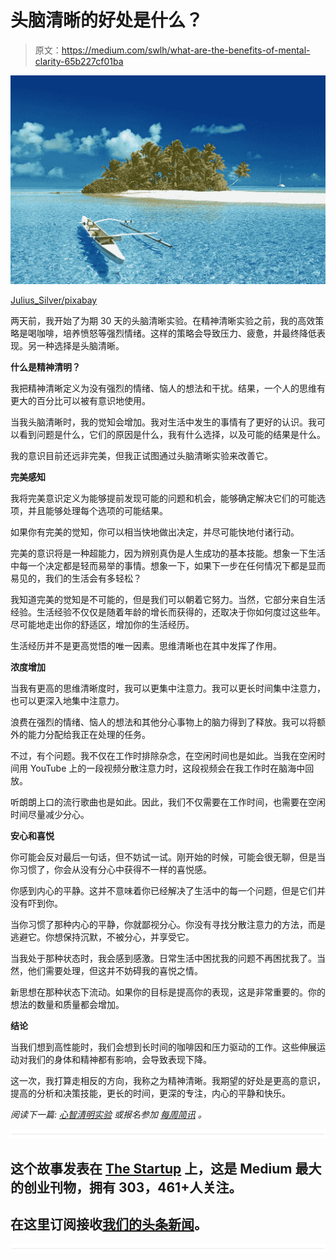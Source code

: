 # 头脑清晰的好处是什么？

> 原文：<https://medium.com/swlh/what-are-the-benefits-of-mental-clarity-65b227cf01ba>

![](img/ede19dedab8758d0fdcaa8ddc388d1b7.png)

[Julius_Silver/pixabay](https://pixabay.com/en/polynesia-french-polynesia-tahiti-3021072/)

两天前，我开始了为期 30 天的头脑清晰实验。在精神清晰实验之前，我的高效策略是喝咖啡，培养愤怒等强烈情绪。这样的策略会导致压力、疲惫，并最终降低表现。另一种选择是头脑清晰。

**什么是精神清明？**

我把精神清晰定义为没有强烈的情绪、恼人的想法和干扰。结果，一个人的思维有更大的百分比可以被有意识地使用。

当我头脑清晰时，我的觉知会增加。我对生活中发生的事情有了更好的认识。我可以看到问题是什么，它们的原因是什么，我有什么选择，以及可能的结果是什么。

我的意识目前还远非完美，但我正试图通过头脑清晰实验来改善它。

**完美感知**

我将完美意识定义为能够提前发现可能的问题和机会，能够确定解决它们的可能选项，并且能够处理每个选项的可能结果。

如果你有完美的觉知，你可以相当快地做出决定，并尽可能快地付诸行动。

完美的意识将是一种超能力，因为辨别真伪是人生成功的基本技能。想象一下生活中每一个决定都是轻而易举的事情。想象一下，如果下一步在任何情况下都是显而易见的，我们的生活会有多轻松？

我知道完美的觉知是不可能的，但是我们可以朝着它努力。当然，它部分来自生活经验。生活经验不仅仅是随着年龄的增长而获得的，还取决于你如何度过这些年。尽可能地走出你的舒适区，增加你的生活经历。

生活经历并不是更高觉悟的唯一因素。思维清晰也在其中发挥了作用。

**浓度增加**

当我有更高的思维清晰度时，我可以更集中注意力。我可以更长时间集中注意力，也可以更深入地集中注意力。

浪费在强烈的情绪、恼人的想法和其他分心事物上的脑力得到了释放。我可以将额外的能力分配给我正在处理的任务。

不过，有个问题。我不仅在工作时排除杂念，在空闲时间也是如此。当我在空闲时间用 YouTube 上的一段视频分散注意力时，这段视频会在我工作时在脑海中回放。

听朗朗上口的流行歌曲也是如此。因此，我们不仅需要在工作时间，也需要在空闲时间尽量减少分心。

**安心和喜悦**

你可能会反对最后一句话，但不妨试一试。刚开始的时候，可能会很无聊，但是当你习惯了，你会从没有分心中获得不一样的喜悦感。

你感到内心的平静。这并不意味着你已经解决了生活中的每一个问题，但是它们并没有吓到你。

当你习惯了那种内心的平静，你就鄙视分心。你没有寻找分散注意力的方法，而是逃避它。你想保持沉默，不被分心，并享受它。

当我处于那种状态时，我会感到感激。日常生活中困扰我的问题不再困扰我了。当然，他们需要处理，但这并不妨碍我的喜悦之情。

新思想在那种状态下流动。如果你的目标是提高你的表现，这是非常重要的。你的想法的数量和质量都会增加。

**结论**

当我们想到高性能时，我们会想到长时间的咖啡因和压力驱动的工作。这些伸展运动对我们的身体和精神都有影响，会导致表现下降。

这一次，我打算走相反的方向，我称之为精神清晰。我期望的好处是更高的意识，提高的分析和决策技能，更长的时间，更深的专注，内心的平静和快乐。

*阅读下一篇:* [*心智清明实验*](https://ideavisionaction.com/personal-development/mental-clarity-experiment/) *或报名参加* [*每周简讯*](https://ideavisionaction.com/email-newsletter/) *。*

![](img/731acf26f5d44fdc58d99a6388fe935d.png)

## 这个故事发表在 [The Startup](https://medium.com/swlh) 上，这是 Medium 最大的创业刊物，拥有 303，461+人关注。

## 在这里订阅接收[我们的头条新闻](http://growthsupply.com/the-startup-newsletter/)。

![](img/731acf26f5d44fdc58d99a6388fe935d.png)